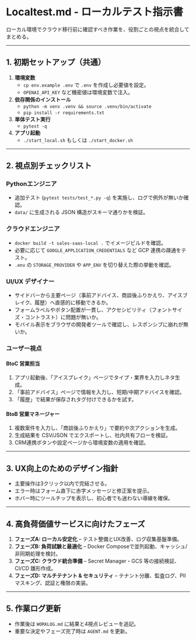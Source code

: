 # Localtest.md - ローカルテスト指示書

ローカル環境でクラウド移行前に確認すべき作業を、役割ごとの視点を統合してまとめる。

---

## 1. 初期セットアップ（共通）
1. **環境変数**
   - `cp env.example .env` で `.env` を作成し必要値を設定。
   - `OPENAI_API_KEY` など機密値は環境変数で注入。
2. **依存関係のインストール**
   - `python -m venv .venv && source .venv/bin/activate`
   - `pip install -r requirements.txt`
3. **単体テスト実行**
   - `pytest -q`
4. **アプリ起動**
   - `./start_local.sh` もしくは `./start_docker.sh`

---

## 2. 視点別チェックリスト
### Pythonエンジニア
- 追加テスト (`pytest tests/test_*.py -q`) を実施し、ログで例外が無いか確認。
- `data/` に生成される JSON 構造がスキーマ通りかを検証。

### クラウドエンジニア
- `docker build -t sales-saas-local .` でイメージビルドを確認。
- 必要に応じて `GOOGLE_APPLICATION_CREDENTIALS` など GCP 連携の疎通をテスト。
- `.env` の `STORAGE_PROVIDER` や `APP_ENV` を切り替えた際の挙動を確認。

### UI/UX デザイナー
- サイドバーから主要ページ（事前アドバイス、商談後ふりかえり、アイスブレイク、履歴）へ直感的に移動できるか。
- フォームラベルやボタン配置が一貫し、アクセシビリティ（フォントサイズ・コントラスト）に問題が無いか。
- モバイル表示をブラウザの開発者ツールで確認し、レスポンシブに崩れが無いか。

### ユーザー視点
#### BtoC 営業担当
1. アプリ起動後、「アイスブレイク」ページでタイプ・業界を入力しネタ生成。
2. 「事前アドバイス」ページで情報を入力し、短期/中期アドバイスを確認。
3. 「履歴」で結果が保存されタグ付けできるかを試す。

#### BtoB 営業マネージャー
1. 複数案件を入力し、「商談後ふりかえり」で要約や次アクションを生成。
2. 生成結果を CSV/JSON でエクスポートし、社内共有フローを検証。
3. CRM連携ボタンや設定ページから環境変数の適用を確認。

---

## 3. UX向上のためのデザイン指針
- 主要操作は3クリック以内で完結させる。
- エラー時はフォーム直下に赤字メッセージと修正案を提示。
- ホバー時にツールチップを表示し、初心者でも迷わない導線を確保。

---

## 4. 高負荷価値サービスに向けたフェーズ
1. **フェーズA: ローカル安定化** – テスト整備とUX改善、ログ収集基盤準備。
2. **フェーズB: 負荷試験と最適化** – Docker Composeで並列起動、キャッシュ/非同期処理を検討。
3. **フェーズC: クラウド統合準備** – Secret Manager・GCS 等の接続検証、CI/CD 雛形作成。
4. **フェーズD: マルチテナント & セキュリティ** – テナント分離、監査ログ、PII マスキング、認証と権限の実装。

---

## 5. 作業ログ更新
- 作業後は `WORKLOG.md` に結果と4視点レビューを追記。
- 重要な決定やフェーズ完了時は `AGENT.md` を更新。

